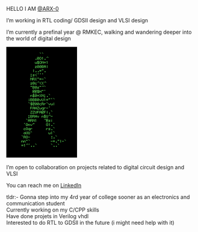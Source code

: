 
HELLO I AM [@ARX-0](https://github.com/ARX-0)







I’m working in RTL coding/ GDSII design and VLSI design

I’m currently a prefinal year @ RMKEC, walking and wandering deeper into the world of digital design


![GIF](https://github.com/ARX-0/ARX-0/raw/main/36014.gif)



I’m open to collaboration on projects related to digital circuit design and VLSI

You can reach me on [LinkedIn](https://www.linkedin.com/in/athiram-r-s-b2bb99259/) 

tldr:-
Gonna step into my 4rd year of college sooner as an electronics and communication student <br>Currently working on my C/CPP skills <br>Have done projets in Verilog vhdl<br>Interested to do RTL to GDSll in the future (i might need help with it)<br>


